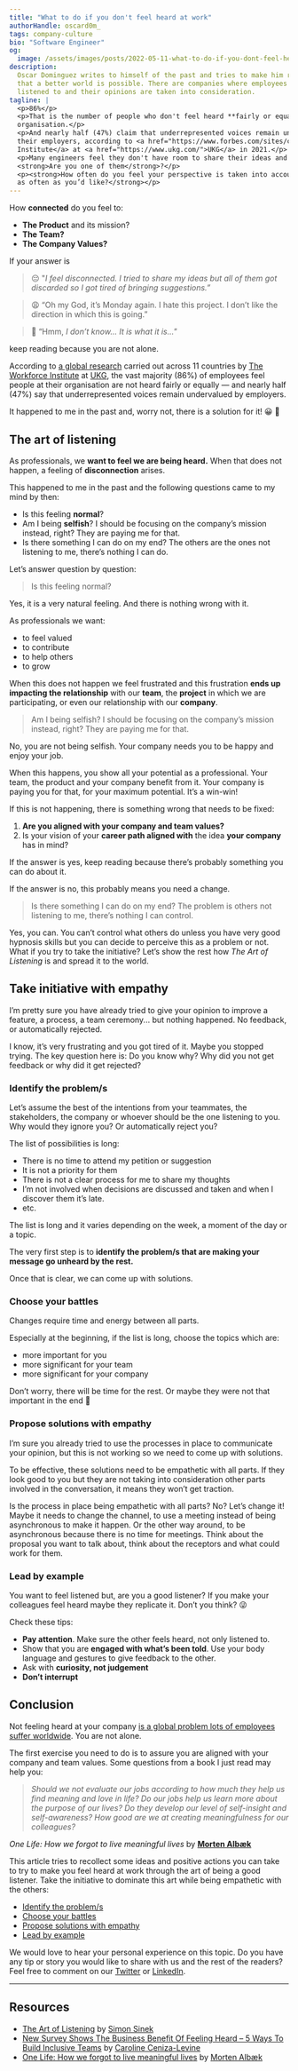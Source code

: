 ```yaml
---
title: "What to do if you don't feel heard at work"
authorHandle: oscard0m_
tags: company-culture
bio: "Software Engineer"
og:
  image: /assets/images/posts/2022-05-11-what-to-do-if-you-dont-feel-heard-at-work/og-image.jpg
description:
  Oscar Dominguez writes to himself of the past and tries to make him realize
  that a better world is possible. There are companies where employees are
  listened to and their opinions are taken into consideration.
tagline: |
  <p>86%</p>
  <p>That is the number of people who don't feel heard **fairly or equally** at their
  organisation.</p>
  <p>And nearly half (47%) claim that underrepresented voices remain undervalued by
  their employers, according to <a href="https://www.forbes.com/sites/carolinecenizalevine/2021/06/23/new-survey-shows-the-business-benefit-of-feeling-heard--5-ways-to-build-inclusive-teams/?sh=1ccf117d5f0c">global research</a> conducted by <a href="https://www.workforceinstitute.org/">The Workforce
  Institute</a> at <a href="https://www.ukg.com/">UKG</a> in 2021.</p>
  <p>Many engineers feel they don't have room to share their ideas and opinions.
  <strong>Are you one of them</strong>?</p>
  <p><strong>How often do you feel your perspective is taken into account? And is this
  as often as you’d like?</strong></p>
---
```


How **connected** do you feel to:

- **The Product** and its mission?
- **The Team?**
- **The Company Values?**

If your answer is

> 😔 "_I feel_ _disconnected. I tried to share my ideas but all of them got
> discarded so I got tired of bringing suggestions.”_

> 😩 “Oh my God, it’s Monday again. I hate this project. I don’t like the
> direction in which this is going.”

> 🙁 “Hmm, _I don’t know... It is what it is..."_

keep reading because you are not alone.

According to
[a global research](https://www.forbes.com/sites/carolinecenizalevine/2021/06/23/new-survey-shows-the-business-benefit-of-feeling-heard--5-ways-to-build-inclusive-teams/?sh=1ccf117d5f0c)
carried out across 11 countries by
[The Workforce Institute](https://www.workforceinstitute.org/) at
[UKG](https://www.ukg.com/), the vast majority (86%) of employees feel people at
their organisation are not heard fairly or equally — and nearly half (47%) say
that underrepresented voices remain undervalued by employers.

It happened to me in the past and, worry not, there is a solution for it! 😀 🥳

## The art of listening

As professionals, we **want to feel we are being heard.** When that does not
happen, a feeling of **disconnection** arises.

This happened to me in the past and the following questions came to my mind by
then:

- Is this feeling **normal**?
- Am I being **selfish**? I should be focusing on the company’s mission instead,
  right? They are paying me for that.
- Is there something I can do on my end? The others are the ones not listening
  to me, there’s nothing I can do.

Let’s answer question by question:

> Is this feeling normal?

Yes, it is a very natural feeling. And there is nothing wrong with it.

As professionals we want:

- to feel valued
- to contribute
- to help others
- to grow

When this does not happen we feel frustrated and this frustration **ends up
impacting the relationship** with our **team**, the **project** in which we are
participating, or even our relationship with our **company**.

> Am I being selfish? I should be focusing on the company’s mission instead,
> right? They are paying me for that.

No, you are not being selfish. Your company needs you to be happy and enjoy your
job.

When this happens, you show all your potential as a professional. Your team, the
product and your company benefit from it. Your company is paying you for that,
for your maximum potential. It’s a win-win!

If this is not happening, there is something wrong that needs to be fixed:

1. **Are you aligned with your company and team values?**
2. Is your vision of your **career path aligned with** the idea **your company**
   has in mind?

If the answer is yes, keep reading because there’s probably something you can do
about it.

If the answer is no, this probably means you need a change.

> Is there something I can do on my end? The problem is others not listening to
> me, there’s nothing I can control.

Yes, you can. You can’t control what others do unless you have very good
hypnosis skills but you can decide to perceive this as a problem or not. What if
you try to take the initiative? Let’s show the rest how _The Art of Listening_
is and spread it to the world.

## Take initiative with empathy

I’m pretty sure you have already tried to give your opinion to improve a
feature, a process, a team ceremony... but nothing happened. No feedback, or
automatically rejected.

I know, it’s very frustrating and you got tired of it. Maybe you stopped trying.
The key question here is: Do you know why? Why did you not get feedback or why
did it get rejected?

### Identify the problem/s

Let’s assume the best of the intentions from your teammates, the stakeholders,
the company or whoever should be the one listening to you. Why would they ignore
you? Or automatically reject you?

The list of possibilities is long:

- There is no time to attend my petition or suggestion
- It is not a priority for them
- There is not a clear process for me to share my thoughts
- I’m not involved when decisions are discussed and taken and when I discover
  them it’s late.
- etc.

The list is long and it varies depending on the week, a moment of the day or a
topic.

The very first step is to **identify the problem/s that are making your message
go unheard by the rest.**

Once that is clear, we can come up with solutions.

### Choose your battles

Changes require time and energy between all parts.

Especially at the beginning, if the list is long, choose the topics which are:

- more important for you
- more significant for your team
- more significant for your company

Don’t worry, there will be time for the rest. Or maybe they were not that
important in the end 🙂

### Propose solutions with empathy

I’m sure you already tried to use the processes in place to communicate your
opinion, but this is not working so we need to come up with solutions.

To be effective, these solutions need to be empathetic with all parts. If they
look good to you but they are not taking into consideration other parts involved
in the conversation, it means they won’t get traction.

Is the process in place being empathetic with all parts? No? Let’s change it!
Maybe it needs to change the channel, to use a meeting instead of being
asynchronous to make it happen. Or the other way around, to be asynchronous
because there is no time for meetings. Think about the proposal you want to talk
about, think about the receptors and what could work for them.

### Lead by example

You want to feel listened but, are you a good listener? If you make your
colleagues feel heard maybe they replicate it. Don’t you think? 😜

Check these tips:

- **Pay attention**. Make sure the other feels heard, not only listened to.
- Show that you are **engaged with what’s been told**. Use your body language
  and gestures to give feedback to the other.
- Ask with **curiosity, not judgement**
- **Don’t interrupt**

## Conclusion

Not feeling heard at your company
[is a global problem lots of employees suffer worldwide](https://www.forbes.com/sites/carolinecenizalevine/2021/06/23/new-survey-shows-the-business-benefit-of-feeling-heard--5-ways-to-build-inclusive-teams/?sh=1ccf117d5f0c).
You are not alone.

The first exercise you need to do is to assure you are aligned with your company
and team values. Some questions from a book I just read may help you:

> _Should we not evaluate our jobs according to how much they help us find
> meaning and love in life? Do our jobs help us learn more about the purpose of
> our lives? Do they develop our level of self-insight and self-awareness? How
> good are we at creating meaningfulness for our colleagues?_

_One Life: How we forgot to live meaningful lives_ by
**[Morten Albæk](https://en.wikipedia.org/wiki/Morten_Alb%C3%A6k)**

This article tries to recollect some ideas and positive actions you can take to
try to make you feel heard at work through the art of being a good listener.
Take the initiative to dominate this art while being empathetic with the others:

- [Identify the problem/s](/blog/2022/05/11/what-to-do-if-you-dont-feel-heard-at-work/#identify-the-problems)
- [Choose your battles](/blog/2022/05/11/what-to-do-if-you-dont-feel-heard-at-work/#choose-your-battles)
- [Propose solutions with empathy](/blog/2022/05/11/what-to-do-if-you-dont-feel-heard-at-work/#propose-solutions-with-empathy)
- [Lead by example](/blog/2022/05/11/what-to-do-if-you-dont-feel-heard-at-work/#lead-by-example)

We would love to hear your personal experience on this topic. Do you have any
tip or story you would like to share with us and the rest of the readers? Feel
free to comment on our [Twitter](https://twitter.com/mainmatter) or
[LinkedIn](https://www.linkedin.com/company/mainmatter-gmbh/).

---

## Resources

- [The Art of Listening](https://www.youtube.com/watch?v=qpnNsSyDw-g&ab_channel=SimonSinek)
  by [Simon Sinek](https://simonsinek.com/)
- [New Survey Shows The Business Benefit Of Feeling Heard – 5 Ways To Build Inclusive Teams](https://www.forbes.com/sites/carolinecenizalevine/2021/06/23/new-survey-shows-the-business-benefit-of-feeling-heard--5-ways-to-build-inclusive-teams/?sh=1ccf117d5f0c)
  by
  [Caroline Ceniza-Levine](https://www.forbes.com/sites/carolinecenizalevine/)
- [One Life: How we forgot to live meaningful lives](https://www.goodreads.com/book/show/48725742-one-life?from_search=true&from_srp=true&qid=Dq8fa2WmC6&rank=1)
  by [Morten Albæk](https://en.wikipedia.org/wiki/Morten_Alb%C3%A6k)
